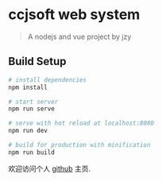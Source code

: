 # ccjsoft web system

> A nodejs and vue project by jzy

## Build Setup

``` bash
# install dependencies
npm install

# start server
npm run serve

# serve with hot reload at localhost:8080
npm run dev

# build for production with minification
npm run build
```

欢迎访问个人 [github](https://github.com/jiaozhiye/) 主页.
